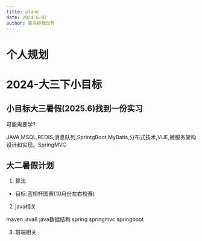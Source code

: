```yaml
---
title: plane
date: 2024-6-07
author: 菜鸟拯救世界
---
```


# 个人规划

# 2024-大三下小目标

## 小目标大三暑假(2025.6)找到一份实习

可能需要学?<br/>

JAVA,MSQL,REDIS,消息队列,SprintgBoot,MyBatis,分布式技术,VUE,微服务架构设计和实现。SpringMVC

## 大二暑假计划

1. 算法

* 目标:蓝桥杯国赛(10月份左右校赛)

2. java相关

maven java8 java数据结构 spring springmvc springboot

3. 前端相关

